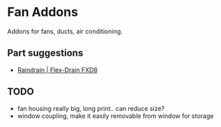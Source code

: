 # Fan Addons

Addons for fans, ducts, air conditioning.

## Part suggestions

- [Raindrain | Flex-Drain FXD8](https://www.raindrain.se/flex-drain-fxd8-draneringsslang)

## TODO

- fan housing really big, long print.. can reduce size?
- window coupling, make it easily removable from window for storage
